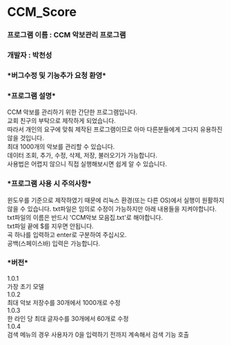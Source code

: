 # CCM_Score
### 프로그램 이름 : CCM 악보관리 프로그램   
### 개발자 : 박천성
 
### \*버그수정 및 기능추가 요청 환영\*   
   
### \*프로그램 설명\*   
CCM 악보를 관리하기 위한 간단한 프로그램입니다.   
교회 친구의 부탁으로 제작하게 되었습니다.   
따라서 개인의 요구에 맞춰 제작된 프로그램이므로 아마 다른분들에게 그다지 유용하진 않을 것입니다.   
최대 1000개의 악보를 관리할 수 있습니다.   
데이터 조회, 추가, 수정, 삭제, 저장, 불러오기가 가능합니다.   
사용법은 어렵지 않으니 직접 실행해보시면 쉽게 알 수 있습니다.   
   
   
### \*프로그램 사용 시 주의사항\*   
윈도우를 기준으로 제작하였기 때문에 리눅스 환경(또는 다른 OS)에서 실행이 원활하지 않을 수 있습니다.
txt파일은 임의로 수정이 가능하지만 아래 내용들을 지켜야합니다.   
txt파일의 이름은 반드시 'CCM악보 모음집.txt'로 해야합니다.   
txt파일 끝에 $를 지우면 안됩니다.   
곡 하나를 입력하고 enter로 구분하여 주십시오.   
공백(스페이스바) 입력은 가능합니다.   
   
   
### \*버전\*   
1.0.1   
가장 초기 모델   
1.0.2   
최대 악보 저장수를 30개에서 1000개로 수정   
1.0.3   
한 라인 당 최대 글자수를 30개에서 60개로 수정   
1.0.4   
검색 메뉴의 경우 사용자가 0을 입력하기 전까지 계속해서 검색 기능 호출

